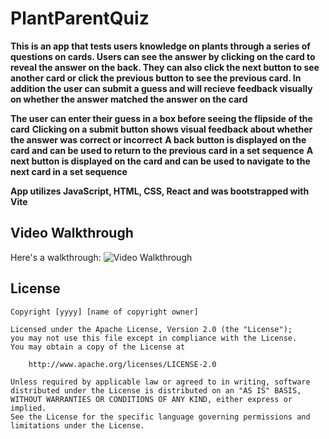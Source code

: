 # PlantParentQuiz

**This is an app that tests users knowledge on plants through a series of questions on cards. Users can see the answer by clicking on the card to reveal the answer on the back. They can also click the next button to see another card or click the previous button to see the previous card. In addition the user can submit a guess and will recieve feedback visually on whether the answer matched the answer on the card**

**The user can enter their guess in a box before seeing the flipside of the card**
**Clicking on a submit button shows visual feedback about whether the answer was correct or incorrect**
**A back button is displayed on the card and can be used to return to the previous card in a set sequence**
**A next button is displayed on the card and can be used to navigate to the next card in a set sequence**

**App utilizes JavaScript, HTML, CSS, React and was bootstrapped with Vite**

## Video Walkthrough

Here's a walkthrough:
![Video Walkthrough](https://github.com/lamsterdam/Web_102_Project_Flashcards/blob/main/flashcards/src/video/demo_project_flashcard_part2.gif)

## License

    Copyright [yyyy] [name of copyright owner]

    Licensed under the Apache License, Version 2.0 (the "License");
    you may not use this file except in compliance with the License.
    You may obtain a copy of the License at

        http://www.apache.org/licenses/LICENSE-2.0

    Unless required by applicable law or agreed to in writing, software
    distributed under the License is distributed on an "AS IS" BASIS,
    WITHOUT WARRANTIES OR CONDITIONS OF ANY KIND, either express or implied.
    See the License for the specific language governing permissions and
    limitations under the License.
